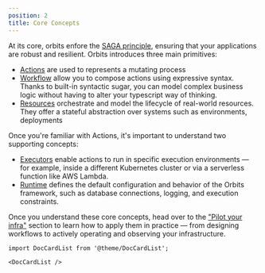 ```yaml
---
position: 2
title: Core Concepts
---
```


At its core, orbits enfore the [SAGA principle](https://microservices.io/patterns/data/saga.html), ensuring that your applications are robust and resilient.
Orbits introduces three main primitives:
- [Actions](./action.md) are used to represents a mutating process
- [Workflow](./workflow.md) allow you to compose actions using expressive syntax. Thanks to built-in syntactic sugar, you can model complex business logic without having to alter your typescript way of thinking.
- [Resources](./resource.md) orchestrate and model the lifecycle of real-world resources. They offer a stateful abstraction over systems such as environments, deployments

Once you're familiar with Actions, it's important to understand two supporting concepts:
- [Executors](./executor.md) enable actions to run in specific execution environments — for example, inside a different Kubernetes cluster or via a serverless function like AWS Lambda.
- [Runtime](./runtime.md) defines the default configuration and behavior of the Orbits framework, such as database connections, logging, and execution constraints.

Once you understand these core concepts, head over to the ["Pilot your infra"](./../helper/readme.md) section to learn how to apply them in practice — from designing workflows to actively operating and observing your infrastructure.

```mdx-code-block
import DocCardList from '@theme/DocCardList';

<DocCardList />
```